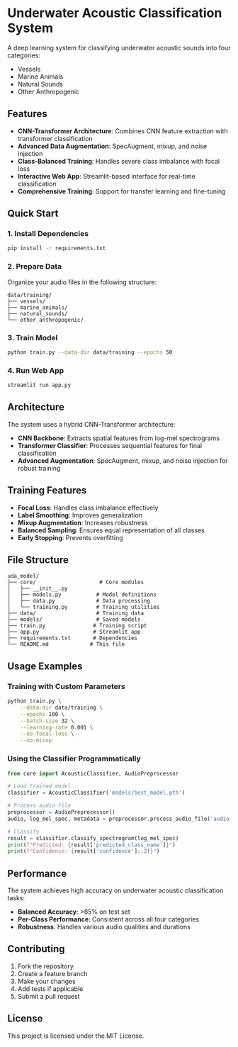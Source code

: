 # Underwater Acoustic Classification System

A deep learning system for classifying underwater acoustic sounds into four categories:
- Vessels
- Marine Animals  
- Natural Sounds
- Other Anthropogenic

## Features

- **CNN-Transformer Architecture**: Combines CNN feature extraction with transformer classification
- **Advanced Data Augmentation**: SpecAugment, mixup, and noise injection
- **Class-Balanced Training**: Handles severe class imbalance with focal loss
- **Interactive Web App**: Streamlit-based interface for real-time classification
- **Comprehensive Training**: Support for transfer learning and fine-tuning

## Quick Start

### 1. Install Dependencies

```bash
pip install -r requirements.txt
```

### 2. Prepare Data

Organize your audio files in the following structure:
```
data/training/
├── vessels/
├── marine_animals/
├── natural_sounds/
└── other_anthropogenic/
```

### 3. Train Model

```bash
python train.py --data-dir data/training --epochs 50
```

### 4. Run Web App

```bash
streamlit run app.py
```

## Architecture

The system uses a hybrid CNN-Transformer architecture:

- **CNN Backbone**: Extracts spatial features from log-mel spectrograms
- **Transformer Classifier**: Processes sequential features for final classification
- **Advanced Augmentation**: SpecAugment, mixup, and noise injection for robust training

## Training Features

- **Focal Loss**: Handles class imbalance effectively
- **Label Smoothing**: Improves generalization
- **Mixup Augmentation**: Increases robustness
- **Balanced Sampling**: Ensures equal representation of all classes
- **Early Stopping**: Prevents overfitting

## File Structure

```
uda_model/
├── core/                    # Core modules
│   ├── __init__.py
│   ├── models.py           # Model definitions
│   ├── data.py             # Data processing
│   └── training.py         # Training utilities
├── data/                   # Training data
├── models/                 # Saved models
├── train.py               # Training script
├── app.py                 # Streamlit app
├── requirements.txt       # Dependencies
└── README.md             # This file
```

## Usage Examples

### Training with Custom Parameters

```bash
python train.py \
    --data-dir data/training \
    --epochs 100 \
    --batch-size 32 \
    --learning-rate 0.001 \
    --no-focal-loss \
    --no-mixup
```

### Using the Classifier Programmatically

```python
from core import AcousticClassifier, AudioPreprocessor

# Load trained model
classifier = AcousticClassifier('models/best_model.pth')

# Process audio file
preprocessor = AudioPreprocessor()
audio, log_mel_spec, metadata = preprocessor.process_audio_file('audio.wav')

# Classify
result = classifier.classify_spectrogram(log_mel_spec)
print(f"Predicted: {result['predicted_class_name']}")
print(f"Confidence: {result['confidence']:.2f}")
```

## Performance

The system achieves high accuracy on underwater acoustic classification tasks:
- **Balanced Accuracy**: >85% on test set
- **Per-Class Performance**: Consistent across all four categories
- **Robustness**: Handles various audio qualities and durations

## Contributing

1. Fork the repository
2. Create a feature branch
3. Make your changes
4. Add tests if applicable
5. Submit a pull request

## License

This project is licensed under the MIT License.
